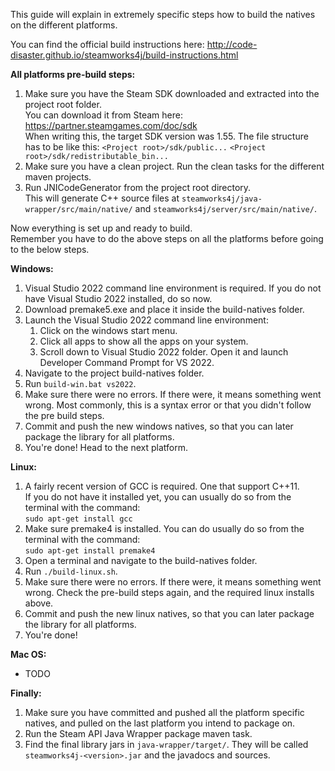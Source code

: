 This guide will explain in extremely specific steps how to build the natives on the different platforms.

You can find the official build instructions here:
http://code-disaster.github.io/steamworks4j/build-instructions.html

__All platforms pre-build steps:__
1. Make sure you have the Steam SDK downloaded and extracted into the project root folder.  
   You can download it from Steam here: https://partner.steamgames.com/doc/sdk  
   When writing this, the target SDK version was 1.55.
   The file structure has to be like this:
   `<Project root>/sdk/public...`
   `<Project root>/sdk/redistributable_bin...`
2. Make sure you have a clean project. Run the clean tasks for the different maven projects.
3. Run JNICodeGenerator from the project root directory.  
   This will generate C++ source files at `steamworks4j/java-wrapper/src/main/native/` and `steamworks4j/server/src/main/native/`.

Now everything is set up and ready to build.  
Remember you have to do the above steps on all the platforms before going to the below steps.

__Windows:__
1. Visual Studio 2022 command line environment is required. If you do not have Visual Studio 2022 installed, do so now.
2. Download premake5.exe and place it inside the build-natives folder.
3. Launch the Visual Studio 2022 command line environment:
    1. Click on the windows start menu.
    2. Click all apps to show all the apps on your system.
    3. Scroll down to Visual Studio 2022 folder. Open it and launch Developer Command Prompt for VS 2022.
4. Navigate to the project build-natives folder.
5. Run `build-win.bat vs2022`.
6. Make sure there were no errors. If there were, it means something went wrong. Most commonly, this is a syntax error or that you didn't follow the pre build steps.
7. Commit and push the new windows natives, so that you can later package the library for all platforms.
8. You're done! Head to the next platform.

__Linux:__
1. A fairly recent version of GCC is required. One that support C++11.  
   If you do not have it installed yet, you can usually do so from the terminal with the command:  
   `sudo apt-get install gcc`
2. Make sure premake4 is installed. You can do usually do so from the terminal with the command:  
   `sudo apt-get install premake4`
3. Open a terminal and navigate to the build-natives folder.
4. Run `./build-linux.sh`.
5. Make sure there were no errors. If there were, it means something went wrong. Check the pre-build steps again, and the required linux installs above.
6. Commit and push the new linux natives, so that you can later package the library for all platforms.
7. You're done!

__Mac OS:__
* TODO

__Finally:__
1. Make sure you have committed and pushed all the platform specific natives, and pulled on the last platform you intend to package on.
2. Run the Steam API Java Wrapper package maven task.
3. Find the final library jars in `java-wrapper/target/`. They will be called `steamworks4j-<version>.jar` and the javadocs and sources.